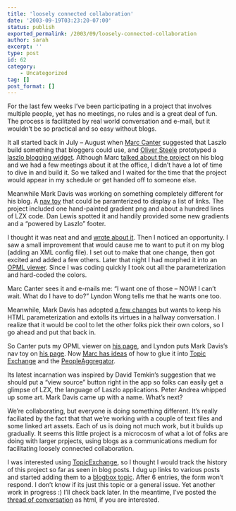 ```yaml
---
title: 'loosely connected collaboration'
date: '2003-09-19T03:23:20-07:00'
status: publish
exported_permalink: /2003/09/loosely-connected-collaboration
author: sarah
excerpt: ''
type: post
id: 62
category:
    - Uncategorized
tag: []
post_format: []
---
```

For the last few weeks I’ve been participating in a project that involves multiple people, yet has no meetings, no rules and is a great deal of fun. The process is facilitated by real world conversation and e-mail, but it wouldn’t be so practical and so easy without blogs.

It all started back in July – August when [Marc Canter](http://blogs.it/0100198/) suggested that Laszlo build something that bloggers could use, and [Oliver Steele](http://www.osteele.com) prototyped a [laszlo blogging widget](http://www.mylaszlo.com/lps/ows/lbw/lbw.lzx). Although Marc [talked about the project](http://blogs.it/0100198/2003/08/08.html#a1600) on his blog and we had a few meetings about it at the office, I didn’t have a lot of time to dive in and build it. So we talked and I waited for the time that the project would appear in my schedule or get handed off to someone else.

Meanwhile Mark Davis was working on something completely different for his blog. A [nav toy](http://drdreff.blogspot.com/2003_09_07_drdreff_archive.html#106305830618139273) that could be paramterized to display a list of links. The project included one hand-painted gradient png and about a hundred lines of LZX code. Dan Lewis spotted it and handily provided some new gradients and a “powered by Laszlo” footer.

I thought it was neat and and [wrote about it](https://www.ultrasaurus.com/sarahblog/archives/000072.html). Then I noticed an opportunity. I saw a small improvement that would cause me to want to put it on my blog (adding an XML config file). I set out to make that one change, then got excited and added a few others. Later that night I had morphed it into an [OPML viewer](https://www.ultrasaurus.com/sarahblog/archives/000074.html). Since I was coding quickly I took out all the parameterization and hard-coded the colors.

Marc Canter sees it and e-mails me: “I want one of those – NOW! I can’t wait. What do I have to do?” Lyndon Wong tells me that he wants one too.

Meanwhile, Mark Davis has adopted [a few changes](http://drdreff.blogspot.com/2003_09_07_drdreff_archive.html#106313611341290309) but wants to keep his HTML parameterization and extolls its virtues in a hallway conversation. I realize that it would be cool to let the other folks pick their own colors, so I go ahead and put that back in.

So Canter puts my OPML viewer on [his page](http://blogs.it/0100198/), and Lyndon puts Mark Davis’s nav toy on [his page](http://lyndonwong.blogspot.com/). Now [Marc has ideas](http://blogs.it/0100198/2003/09/16.html) of how to glue it into [Topic Exchange](http://topicexchange.com/) and the [PeopleAggregator](http://www.peopleaggregator.com/).

Its latest incarnation was inspired by David Temkin’s suggestion that we should put a “view source” button right in the app so folks can easily get a glimpse of LZX, the language of Laszlo applications. Peter Andrea whipped up some art. Mark Davis came up with a name. What’s next?

We’re collaborating, but everyone is doing something different. It’s really faciliated by the fact that that we’re working with a couple of text files and some linked art assets. Each of us is doing not much work, but it builds up gradually. It seems this little project is a microcosm of what a lot of folks are doing with larger prpjects, using blogs as a communications medium for facilitating loosely connected collaboration.

I was interested using [TopicExchange](http://topicexchange.com/), so I thought I would track the history of this project so far as seen in blog posts. I dug up links to various posts and started adding them to a [blogbox topic](http://topicexchange.com/t/laszlo_blogbox/). After 6 entries, the form won’t respond. I don’t know if its just this topic or a general issue. Yet another work in progress :) I’ll check back later. In the meantime, I’ve posted the [thread of conversation](https://www.ultrasaurus.com/sarahblog/notes/blogbox_history.html) as html, if you are interested.